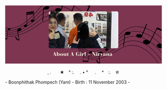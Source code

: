 ![Alt text](./pic.png)
<p style="text-align:center;">¸ .　　★　° :.　 . • ° 　 .　 *　:.　☆</p>
- Boonphithak Phompech (Yam)
  - Birth : 11 November 2003
  - 

